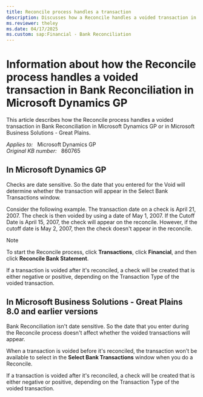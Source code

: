 ```yaml
---
title: Reconcile process handles a transaction
description: Discusses how a Reconcile handles a voided transaction in Bank Reconciliation in Microsoft Dynamics GP and in Microsoft Business Solution - Great Plains.
ms.reviewer: theley
ms.date: 04/17/2025
ms.custom: sap:Financial - Bank Reconciliation
---
```

# Information about how the Reconcile process handles a voided transaction in Bank Reconciliation in Microsoft Dynamics GP

This article describes how the Reconcile process handles a voided transaction in Bank Reconciliation in Microsoft Dynamics GP or in Microsoft Business Solutions - Great Plains.

_Applies to:_ &nbsp; Microsoft Dynamics GP  
_Original KB number:_ &nbsp; 860765

## In Microsoft Dynamics GP

Checks are date sensitive. So the date that you entered for the Void will determine whether the transaction will appear in the Select Bank Transactions window.

Consider the following example. The transaction date on a check is April 21, 2007. The check is then voided by using a date of May 1, 2007. If the Cutoff Date is April 15, 2007, the check will appear on the reconcile. However, if the cutoff date is May 2, 2007, then the check doesn't appear in the reconcile.

> [!NOTE]
> To start the Reconcile process, click **Transactions**, click **Financial**, and then click **Reconcile Bank Statement**.

If a transaction is voided after it's reconciled, a check will be created that is either negative or positive, depending on the Transaction Type of the voided transaction.

## In Microsoft Business Solutions - Great Plains 8.0 and earlier versions

Bank Reconciliation isn't date sensitive. So the date that you enter during the Reconcile process doesn't affect whether the voided transactions will appear.

When a transaction is voided before it's reconciled, the transaction won't be available to select in the **Select Bank Transactions** window when you do a Reconcile.

If a transaction is voided after it's reconciled, a check will be created that is either negative or positive, depending on the Transaction Type of the voided transaction.
